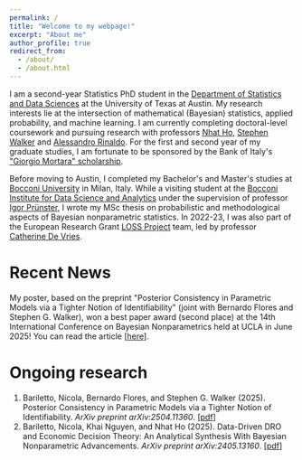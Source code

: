 ```yaml
---
permalink: /
title: "Welcome to my webpage!"
excerpt: "About me"
author_profile: true
redirect_from: 
  - /about/
  - /about.html
---
```

I am a second-year Statistics PhD student in the [Department of Statistics and Data Sciences](https://stat.utexas.edu/) at the University of Texas at Austin. My research interests lie at the intersection of mathematical (Bayesian) statistics, applied probability, and machine learning. I am currently completing doctoral-level coursework and pursuing research with professors [Nhat Ho](https://nhatptnk8912.github.io/), [Stephen Walker](https://www.ma.utexas.edu/component/cobalt/item/15-mathematics/385-walker-stephen-g?Itemid=1259) and [Alessandro Rinaldo](https://arinaldo.github.io/). For the first and second year of my graduate studies, I am fortunate to be sponsored by the Bank of Italy's ["Giorgio Mortara" scholarship](https://www.bancaditalia.it/chi-siamo/lavorare-bi/borse-di-studio/stringher-mortara-menichella/).

Before moving to Austin, I completed my Bachelor's and Master's studies at [Bocconi University](https://www.unibocconi.eu/wps/wcm/connect/bocconi/sitopubblico_en/navigation+tree/home) in Milan, Italy. While a visiting student at the [Bocconi Institute for Data Science and Analytics](https://bidsa.unibocconi.eu/) under the supervision of professor [Igor Prünster](https://mypage.unibocconi.eu/igorpruenster/), I wrote my MSc thesis on probabilistic and methodological aspects of Bayesian nonparametric statistics. In 2022-23, I was also part of the European Research Grant [LOSS Project](https://dondena.unibocconi.eu/research-projects/loss) team, led by professor [Catherine De Vries](https://www.catherinedevries.eu/).

Recent News
======
My poster, based on the preprint "Posterior Consistency in Parametric Models via a Tighter Notion of Identifiability" (joint with Bernardo Flores and Stephen G. Walker), won a best paper award (second place) at the 14th International Conference on Bayesian Nonparametrics held at UCLA in June 2025! You can read the article [[here](https://arxiv.org/pdf/2504.11360)].

Ongoing research
======
1. Bariletto, Nicola, Bernardo Flores, and Stephen G. Walker (2025). Posterior Consistency in Parametric Models via a Tighter Notion of Identifiability. _ArXiv preprint arXiv:2504.11360_. [[pdf](https://arxiv.org/pdf/2504.11360)]
2. Bariletto, Nicola, Khai Nguyen, and Nhat Ho (2025). Data-Driven DRO and Economic Decision Theory: An Analytical Synthesis With Bayesian Nonparametric Advancements. _ArXiv preprint arXiv:2405.13160_. [[pdf](https://arxiv.org/pdf/2405.13160)]

